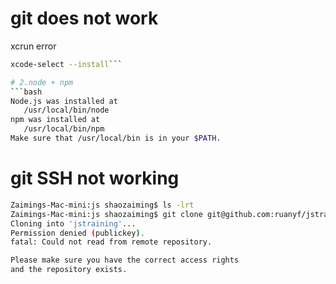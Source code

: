 
# git does not work
xcrun error
```bash
xcode-select --install```

# 2.node + npm
```bash
Node.js was installed at
   /usr/local/bin/node
npm was installed at
   /usr/local/bin/npm
Make sure that /usr/local/bin is in your $PATH.
```

# git SSH not working
```bash
Zaimings-Mac-mini:js shaozaiming$ ls -lrt
Zaimings-Mac-mini:js shaozaiming$ git clone git@github.com:ruanyf/jstraining.git
Cloning into 'jstraining'...
Permission denied (publickey).
fatal: Could not read from remote repository.

Please make sure you have the correct access rights
and the repository exists.
```
